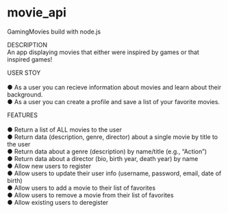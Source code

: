 # movie_api
GamingMovies build with node.js <br>

DESCRIPTION <br>
An app displaying movies that either were inspired by games or that inspired games!

USER STOY <br>
<br>
● As a user you can recieve information about movies and learn about their background.<br>
● As a user you can create a profile and save a list of your favorite movies.

FEATURES<br> 
<br>
● Return a list of ALL movies to the user <br>
● Return data (description, genre, director) about a single movie by title to the user <br>
● Return data about a genre (description) by name/title (e.g., “Action”) <br>
● Return data about a director (bio, birth year, death year) by name <br>
● Allow new users to register <br>
● Allow users to update their user info (username, password, email, date of birth) <br>
● Allow users to add a movie to their list of favorites <br>
● Allow users to remove a movie from their list of favorites <br>
● Allow existing users to deregister <br>
